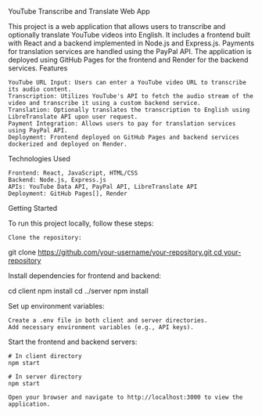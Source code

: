 YouTube Transcribe and Translate Web App

This project is a web application that allows users to transcribe and optionally translate YouTube videos into English. It includes a frontend built with React and a backend implemented in Node.js and Express.js. Payments for translation services are handled using the PayPal API. The application is deployed using GitHub Pages for the frontend and Render for the backend services.
Features

    YouTube URL Input: Users can enter a YouTube video URL to transcribe its audio content.
    Transcription: Utilizes YouTube's API to fetch the audio stream of the video and transcribe it using a custom backend service.
    Translation: Optionally translates the transcription to English using LibreTranslate API upon user request.
    Payment Integration: Allows users to pay for translation services using PayPal API.
    Deployment: Frontend deployed on GitHub Pages and backend services dockerized and deployed on Render.

Technologies Used

    Frontend: React, JavaScript, HTML/CSS
    Backend: Node.js, Express.js
    APIs: YouTube Data API, PayPal API, LibreTranslate API
    Deployment: GitHub Pages[], Render

Getting Started

To run this project locally, follow these steps:

    Clone the repository:

git clone [https://github.com/your-username/your-repository.git
cd your-repository](https://github.com/swedevswe/yt-tt.git)

Install dependencies for frontend and backend:

cd client
npm install
cd ../server
npm install

Set up environment variables:

    Create a .env file in both client and server directories.
    Add necessary environment variables (e.g., API keys).

Start the frontend and backend servers:

    # In client directory
    npm start

    # In server directory
    npm start

    Open your browser and navigate to http://localhost:3000 to view the application.

